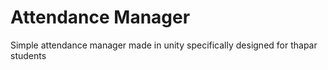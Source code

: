 # Attendance Manager

Simple attendance manager made in unity specifically designed for thapar students
